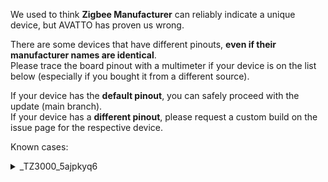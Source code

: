 We used to think **Zigbee Manufacturer** can reliably indicate a unique device, but AVATTO has proven us wrong.

There are some devices that have different pinouts, **even if their manufacturer names are identical**.  
Please trace the board pinout with a multimeter if your device is on the list below (especially if you bought it from a different source).

If your device has the **default pinout**, you can safely proceed with the update (main branch).  
If your device has a **different pinout**, please request a custom build on the issue page for the respective device.

Known cases:

<details>
<summary>_TZ3000_5ajpkyq6</summary>

Pinout 1 (was default until v17.x), reported by @paddenstoeltje in [#9](https://github.com/romasku/tuya-zigbee-switch/issues/9):  
`BC2u;LD2i;SD7u;RB6;SC0u;RD4;SA0u;RC1;SA1u;RC4;`

**Pinout 2 (is default since v17.x)**, reported by @clumsy-stefan and @andrei-lazarov in [#9](https://github.com/romasku/tuya-zigbee-switch/issues/9):  
`BC2u;LD2i;SD3u;RC0;SD7u;RD4;SB6u;RC1;SA0u;RC4;`

</details>


